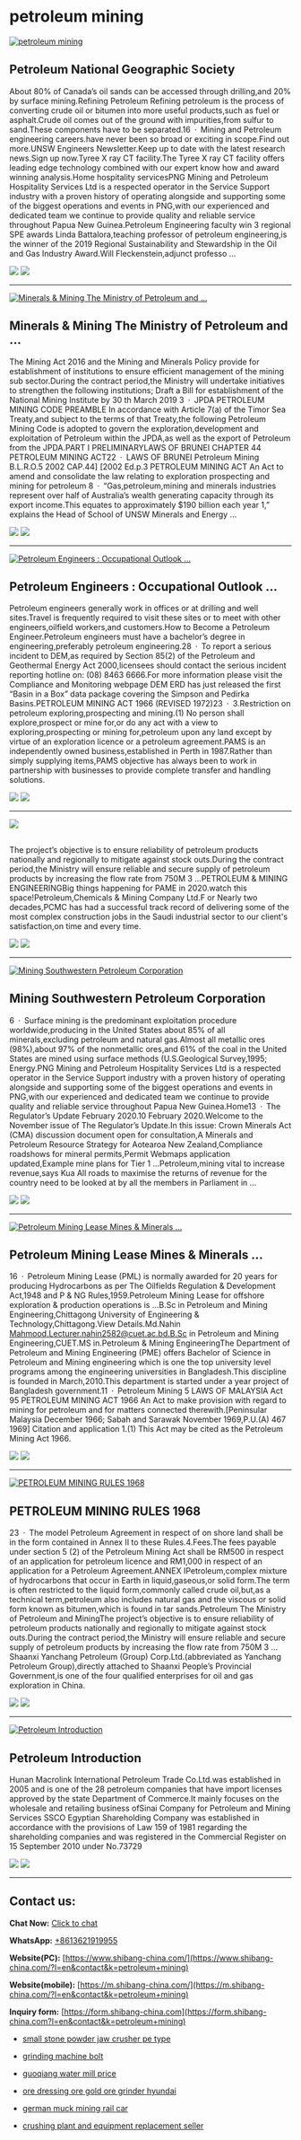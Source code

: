 # petroleum mining

<a href="https://swt.shibang-china.com/?l=en&img&k=petroleum+mining" target="_blank">![petroleum mining](http://static.shibang-china.com/all-800x300/137.jpg)</a>

## Petroleum National Geographic Society
About 80% of Canada’s oil sands can be accessed through drilling,and 20% by surface mining.Refining Petroleum Refining petroleum is the process of converting crude oil or bitumen into more useful products,such as fuel or asphalt.Crude oil comes out of the ground with impurities,from sulfur to sand.These components have to be separated.16&ensp;&#0183;&ensp;Mining and Petroleum engineering careers.have never been so broad or exciting in scope.Find out more.UNSW Engineers Newsletter.Keep up to date with the latest research news.Sign up now.Tyree X ray CT facility.The Tyree X ray CT facility offers leading edge technology combined with our expert know how and award winning analysis.Home hospitality servicesPNG Mining and Petroleum Hospitality Services Ltd is a respected operator in the Service Support industry with a proven history of operating alongside and supporting some of the biggest operations and events in PNG,with our experienced and dedicated team we continue to provide quality and reliable service throughout Papua New Guinea.Petroleum Engineering faculty win 3 regional SPE awards Linda Battalora,teaching professor of petroleum engineering,is the winner of the 2019 Regional Sustainability and Stewardship in the Oil and Gas Industry Award.Will Fleckenstein,adjunct professo …


<a href="https://whatsapp.shibangsoft.com/WhatsApp.php" target="_blank" title="WhatsApp">![](http://static.shibang-china.com/icon/whatsapp.png)</a> <a href="https://swt.shibang-china.com/?l=en&icon&k=petroleum+mining" target="_blank">![](http://static.shibang-china.com/icon/chat-en.png)</a>

---

<a href="https://swt.shibang-china.com/?l=en&img&k=petroleum+mining" target="_blank">![Minerals &amp; Mining The Ministry of Petroleum and …](http://static.shibang-china.com/all-800x300/675.jpg)</a>

## Minerals &amp; Mining The Ministry of Petroleum and …
The Mining Act 2016 and the Mining and Minerals Policy provide for establishment of institutions to ensure efficient management of the mining sub sector.During the contract period,the Ministry will undertake initiatives to strengthen the following institutions; Draft a Bill for establishment of the National Mining Institute by 30 th March 2019 3&ensp;&#0183;&ensp;JPDA PETROLEUM MINING CODE PREAMBLE In accordance with Article 7(a) of the Timor Sea Treaty,and subject to the terms of that Treaty,the following Petroleum Mining Code is adopted to govern the exploration,development and exploitation of Petroleum within the JPDA,as well as the export of Petroleum from the JPDA.PART I PRELIMINARYLAWS OF BRUNEI CHAPTER 44 PETROLEUM MINING ACT22&ensp;&#0183;&ensp;LAWS OF BRUNEI Petroleum Mining B.L.R.O.5 2002 CAP.44] [2002 Ed.p.3 PETROLEUM MINING ACT An Act to amend and consolidate the law relating to exploration prospecting and mining for petroleum 8&ensp;&#0183;&ensp;“Gas,petroleum,mining and minerals industries represent over half of Australia’s wealth generating capacity through its export income.This equates to approximately $190 billion each year 1,” explains the Head of School of UNSW Minerals and Energy …


<a href="https://whatsapp.shibangsoft.com/WhatsApp.php" target="_blank" title="WhatsApp">![](http://static.shibang-china.com/icon/whatsapp.png)</a> <a href="https://swt.shibang-china.com/?l=en&icon&k=petroleum+mining" target="_blank">![](http://static.shibang-china.com/icon/chat-en.png)</a>

---

<a href="https://swt.shibang-china.com/?l=en&img&k=petroleum+mining" target="_blank">![Petroleum Engineers : Occupational Outlook …](http://static.shibang-china.com/all-800x300/530.jpg)</a>

## Petroleum Engineers : Occupational Outlook …
Petroleum engineers generally work in offices or at drilling and well sites.Travel is frequently required to visit these sites or to meet with other engineers,oilfield workers,and customers.How to Become a Petroleum Engineer.Petroleum engineers must have a bachelor’s degree in engineering,preferably petroleum engineering.28&ensp;&#0183;&ensp;To report a serious incident to DEM,as required by Section 85(2) of the Petroleum and Geothermal Energy Act 2000,licensees should contact the serious incident reporting hotline on: (08) 8463 6666.For more information please visit the Compliance and Monitoring webpage DEM ERD has just released the first “Basin in a Box” data package covering the Simpson and Pedirka Basins.PETROLEUM MINING ACT 1966 (REVISED 1972)23&ensp;&#0183;&ensp;3.Restriction on petroleum exploring,prospecting and mining.(1) No person shall explore,prospect or mine for,or do any act with a view to exploring,prospecting or mining for,petroleum upon any land except by virtue of an exploration licence or a petroleum agreement.PAMS is an independently owned business,established in Perth in 1987.Rather than simply supplying items,PAMS objective has always been to work in partnership with businesses to provide complete transfer and handling solutions.


<a href="https://whatsapp.shibangsoft.com/WhatsApp.php" target="_blank" title="WhatsApp">![](http://static.shibang-china.com/icon/whatsapp.png)</a> <a href="https://swt.shibang-china.com/?l=en&icon&k=petroleum+mining" target="_blank">![](http://static.shibang-china.com/icon/chat-en.png)</a>

---

<a href="https://swt.shibang-china.com/?l=en&img&k=petroleum+mining" target="_blank">![](http://static.shibang-china.com/all-800x300/903.jpg)</a>

## 
The project’s objective is to ensure reliability of petroleum products nationally and regionally to mitigate against stock outs.During the contract period,the Ministry will ensure reliable and secure supply of petroleum products by increasing the flow rate from 750M 3 …PETROLEUM &amp; MINING ENGINEERINGBig things happening for PAME in 2020.watch this space!Petroleum,Chemicals &amp; Mining Company Ltd.F or Nearly two decades,PCMC has had a successful track record of delivering some of the most complex construction jobs in the Saudi industrial sector to our client's satisfaction,on time and every time.


<a href="https://whatsapp.shibangsoft.com/WhatsApp.php" target="_blank" title="WhatsApp">![](http://static.shibang-china.com/icon/whatsapp.png)</a> <a href="https://swt.shibang-china.com/?l=en&icon&k=petroleum+mining" target="_blank">![](http://static.shibang-china.com/icon/chat-en.png)</a>

---

<a href="https://swt.shibang-china.com/?l=en&img&k=petroleum+mining" target="_blank">![Mining Southwestern Petroleum Corporation](http://static.shibang-china.com/all-800x300/292.jpg)</a>

## Mining Southwestern Petroleum Corporation
6&ensp;&#0183;&ensp;Surface mining is the predominant exploitation procedure worldwide,producing in the United States about 85% of all minerals,excluding petroleum and natural gas.Almost all metallic ores (98%),about 97% of the nonmetallic ores,and 61% of the coal in the United States are mined using surface methods (U.S.Geological Survey,1995; Energy.PNG Mining and Petroleum Hospitality Services Ltd is a respected operator in the Service Support industry with a proven history of operating alongside and supporting some of the biggest operations and events in PNG,with our experienced and dedicated team we continue to provide quality and reliable service throughout Papua New Guinea.Home13&ensp;&#0183;&ensp;The Regulator’s Update February 2020.10 February 2020.Welcome to the November issue of The Regulator’s Update.In this issue: Crown Minerals Act (CMA) discussion document open for consultation,A Minerals and Petroleum Resource Strategy for Aotearoa New Zealand,Compliance roadshows for mineral permits,Permit Webmaps application updated,Example mine plans for Tier 1 …Petroleum,mining vital to increase revenue,says Kua All roads to maximise the returns of revenue for the country need to be looked at by all the members in Parliament in …


<a href="https://whatsapp.shibangsoft.com/WhatsApp.php" target="_blank" title="WhatsApp">![](http://static.shibang-china.com/icon/whatsapp.png)</a> <a href="https://swt.shibang-china.com/?l=en&icon&k=petroleum+mining" target="_blank">![](http://static.shibang-china.com/icon/chat-en.png)</a>

---

<a href="https://swt.shibang-china.com/?l=en&img&k=petroleum+mining" target="_blank">![Petroleum Mining Lease Mines &amp; Minerals …](http://static.shibang-china.com/all-800x300/1503.jpg)</a>

## Petroleum Mining Lease Mines &amp; Minerals …
16&ensp;&#0183;&ensp;Petroleum Mining Lease (PML) is normally awarded for 20 years for producing Hydrocarbons as per The Oilfields Regulation &amp; Development Act,1948 and P &amp; NG Rules,1959.Petroleum Mining Lease for offshore exploration &amp; production operations is …B.Sc in Petroleum and Mining Engineering,Chittagong University of Engineering &amp; Technology,Chittagong.View Details.Md.Nahin Mahmood.Lecturer.nahin2582@cuet.ac.bd.B.Sc in Petroleum and Mining Engineering,CUET.MS in.Petroleum &amp; Mining EngineeringThe Department of Petroleum and Mining Engineering (PME) offers Bachelor of Science in Petroleum and Mining engineering which is one the top university level programs among the engineering universities in Bangladesh.This discipline is founded in March,2010.This department is started under a year project of Bangladesh government.11&ensp;&#0183;&ensp;Petroleum Mining 5 LAWS OF MALAYSIA Act 95 PETROLEUM MINING ACT 1966 An Act to make provision with regard to mining for petroleum and for matters connected therewith.[Peninsular Malaysia December 1966; Sabah and Sarawak November 1969,P.U.(A) 467 1969] Citation and application 1.(1) This Act may be cited as the Petroleum Mining Act 1966.


<a href="https://whatsapp.shibangsoft.com/WhatsApp.php" target="_blank" title="WhatsApp">![](http://static.shibang-china.com/icon/whatsapp.png)</a> <a href="https://swt.shibang-china.com/?l=en&icon&k=petroleum+mining" target="_blank">![](http://static.shibang-china.com/icon/chat-en.png)</a>

---

<a href="https://swt.shibang-china.com/?l=en&img&k=petroleum+mining" target="_blank">![PETROLEUM MINING RULES 1968](http://static.shibang-china.com/all-800x300/388.jpg)</a>

## PETROLEUM MINING RULES 1968
23&ensp;&#0183;&ensp;The model Petroleum Agreement in respect of on shore land shall be in the form contained in Annex II to these Rules.4.Fees.The fees payable under section 5 (2) of the Petroleum Mining Act shall be RM500 in respect of an application for petroleum licence and RM1,000 in respect of an application for a Petroleum Agreement.ANNEX IPetroleum,complex mixture of hydrocarbons that occur in Earth in liquid,gaseous,or solid form.The term is often restricted to the liquid form,commonly called crude oil,but,as a technical term,petroleum also includes natural gas and the viscous or solid form known as bitumen,which is found in tar sands.Petroleum The Ministry of Petroleum and MiningThe project’s objective is to ensure reliability of petroleum products nationally and regionally to mitigate against stock outs.During the contract period,the Ministry will ensure reliable and secure supply of petroleum products by increasing the flow rate from 750M 3 …Shaanxi Yanchang Petroleum (Group) Corp.Ltd.(abbreviated as Yanchang Petroleum Group),directly attached to Shaanxi People’s Provincial Government,is one of the four qualified enterprises for oil and gas exploration in China.


<a href="https://whatsapp.shibangsoft.com/WhatsApp.php" target="_blank" title="WhatsApp">![](http://static.shibang-china.com/icon/whatsapp.png)</a> <a href="https://swt.shibang-china.com/?l=en&icon&k=petroleum+mining" target="_blank">![](http://static.shibang-china.com/icon/chat-en.png)</a>

---

<a href="https://swt.shibang-china.com/?l=en&img&k=petroleum+mining" target="_blank">![Petroleum Introduction](http://static.shibang-china.com/all-800x300/313.jpg)</a>

## Petroleum Introduction
Hunan Macrolink International Petroleum Trade Co.Ltd.was established in 2005 and is one of the 28 petroleum companies that have import licenses approved by the state Department of Commerce.It mainly focuses on the wholesale and retailing business ofSinai Company for Petroleum and Mining Services SSCO Egyptian Shareholding Company was established in accordance with the provisions of Law 159 of 1981 regarding the shareholding companies and was registered in the Commercial Register on 15 September 2010 under No.73729

<a href="https://whatsapp.shibangsoft.com/WhatsApp.php" target="_blank" title="WhatsApp">![](http://static.shibang-china.com/icon/whatsapp.png)</a> <a href="https://swt.shibang-china.com/?l=en&icon&k=petroleum+mining" target="_blank">![](http://static.shibang-china.com/icon/chat-en.png)</a>

---
## Contact us:

**Chat Now:** [Click to chat](https://swt.shibang-china.com?l=en&contact&k=petroleum+mining)

**WhatsApp:**  [+8613621919955](https://whatsapp.shibangsoft.com/WhatsApp.php)

**Website(PC):** [https://www.shibang-china.com/](https://www.shibang-china.com/?l=en&contact&k=petroleum+mining)

**Website(mobile):** [https://m.shibang-china.com/](https://m.shibang-china.com/?l=en&contact&k=petroleum+mining)

**Inquiry form:** [https://form.shibang-china.com](https://form.shibang-china.com?l=en&contact&k=petroleum+mining)

* [small stone powder jaw crusher pe type](../146/small%20stone%20powder%20jaw%20crusher%20pe%20type.md)

* [grinding machine bolt](../149/grinding%20machine%20bolt.md)

* [guoqiang water mill price](../141/guoqiang%20water%20mill%20price.md)

* [ore dressing ore gold ore grinder hyundai](../146/ore%20dressing%20ore%20gold%20ore%20grinder%20hyundai.md)

* [german muck mining rail car](../149/german%20muck%20mining%20rail%20car.md)

* [crushing plant and equipment replacement seller](../149/crushing%20plant%20and%20equipment%20replacement%20seller.md)